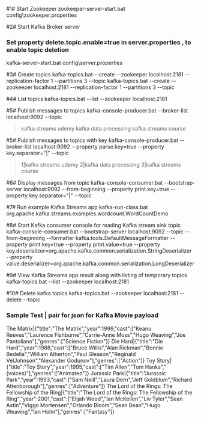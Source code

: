 #1# Start Zookeeper
zookeeper-server-start.bat config\zookeeper.properties

#2# Start Kafka Broker server
### Set property delete.topic.enable=true in server.properties , to enable topic deletion
kafka-server-start.bat config\server.properties

#3# Create topics 
kafka-topics.bat --create --zookeeper localhost:2181 --replication-factor 1 --partitions 3 --topic <streams-file-input>
kafka-topics.bat --create --zookeeper localhost:2181 --replication-factor 1 --partitions 3 --topic <streams-wordcount-output>

#4# List topics
kafka-topics.bat --list --zookeeper localhost:2181

#5# Publish messages to topics
kafka-console-producer.bat --broker-list localhost:9092 --topic <streams-file-input>

>kafka streams udemy
>kafka data processing
>kafka streams course

#5# Publish messages to topics with key 
kafka-console-producer.bat --broker-list localhost:9092 --property parse.key=true --property key.separator="|" --topic <streams-file-input>

>1|kafka streams udemy
>2|kafka data processing
>3|kafka streams course

#6# Display messages from topic
kafka-console-consumer.bat --bootstrap-server localhost:9092 --from-beginning --property print.key=true --property key.separator="|" --topic <streams-file-input> 

#7# Run example Kafka Streams app
kafka-run-class.bat org.apache.kafka.streams.examples.wordcount.WordCountDemo

#8# Start Kafka consumer console for reading Kafka stream sink topic
kafka-console-consumer.bat --bootstrap-server localhost:9092 --topic <streams-wordcount-output> --from-beginning --formatter kafka.tools.DefaultMessageFormatter --property print.key=true --property print.value=true --property key.deserializer=org.apache.kafka.common.serialization.StringDeserializer --property value.deserializer=org.apache.kafka.common.serialization.LongDeserializer

#9# View Kafka Streams app result along with listing of temporary topics
kafka-topics.bat --list --zookeeper localhost:2181

#10# Delete kafka topics
kafka-topics.bat --zookeeper localhost:2181 --delete --topic <topic-name>

### Sample Test <key>|<value> pair for json for Kafka Movie payload  ###
The Matrix|{"title":"The Matrix","year":1999,"cast":["Keanu Reeves","Laurence Fishburne","Carrie-Anne Moss","Hugo Weaving","Joe Pantoliano"],"genres":["Science Fiction"]}
Die Hard|{"title":"Die Hard","year":1988,"cast":["Bruce Willis","Alan Rickman","Bonnie Bedelia","William Atherton","Paul Gleason","Reginald VelJohnson","Alexander Godunov"],"genres":["Action"]}
Toy Story|{"title":"Toy Story","year":1995,"cast":["Tim Allen","Tom Hanks","(voices)"],"genres":["Animated"]}
Jurassic Park|{"title":"Jurassic Park","year":1993,"cast":["Sam Neill","Laura Dern","Jeff Goldblum","Richard Attenborough"],"genres":["Adventure"]}
The Lord of the Rings: The Fellowship of the Ring|{"title":"The Lord of the Rings: The Fellowship of the Ring","year":2001,"cast":["Elijah Wood","Ian McKellen","Liv Tyler","Sean Astin","Viggo Mortensen","Orlando Bloom","Sean Bean","Hugo Weaving","Ian Holm"],"genres":["Fantasy"]}
